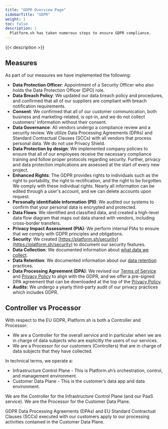 ```yaml
---
title: "GDPR Overview Page"
sidebarTitle: "GDPR"
weight: 1
toc: false
description: |
  Platform.sh has taken numerous steps to ensure GDPR compliance.
---
```


{{< description >}}

## Measures

As part of our measures we have implemented the following:

* **Data Protection Officer**: Appointment of a Security Officer who also holds the Data Protection Officer (DPO) role.
* **Data Breach Policy**: We updated our data breach policy and procedures, and confirmed that all of our suppliers are compliant with breach notification requirements.
* **Consent**: We confirmed that all of our customer communication, both business and marketing-related, is opt-in, and we do not collect customers' information without their consent.
* **Data Governance**: All vendors undergo a compliance review and a security review. We utilize Data Processing Agreements (DPAs) and Standard Contractual Clauses (SCCs) with all vendors that process personal data. We do not use Privacy Shield.
* **Data Protection by design**: We implemented company policies to ensure that all of our employees receive the necessary compliance training and follow proper protocols regarding security. Further, privacy and data protection implications are assessed at the start of every new project. 
* **Enhanced Rights**: The GDPR provides rights to individuals such as the right to portability, the right to rectification, and the right to be forgotten.  We comply with these individual rights. Nearly all information can be edited through a user's account, and we can delete accounts upon request.
* **Personally identifiable information (PII)**: We audited our systems to confirm that your personal data is encrypted and protected. 
* **Data Flows**: We identified and classified data, and created a high-level data flow diagram that maps out data shared with vendors, including cross-border transfers.
* **Privacy Impact Assessment (PIA)**: We perform internal PIAs to ensure that we comply with GDPR principles and obligations.
* **Security**: We created [https://platform.sh/security](https://platform.sh/security) to document our security features.
* **Data Collection**: We documented information about [what data we collect](/security/data-collection.md).
* **Data Retention**: We documented information about our [data retention](/security/data-retention.md) practices.
* **Data Processing Agreement (DPA)**: We revised our [Terms of Service](https://platform.sh/tos) and [Privacy Policy](https://platform.sh/privacy-policy) to align with the GDPR, and we offer a pre-signed DPA agreement that can be downloaded at the top of the [Privacy Policy](https://platform.sh/privacy-policy).
* **Audits:** We undergo a yearly third-party audit of our privacy practices which includes GDPR.



## Controller vs Processor

With respect to the EU GDPR, Platform.sh is both a Controller and Processor:

* We are a Controller for the overall service and in particular when we are in charge of data subjects who are explicitly the users of our services.
* We are a Processor for our customers (Controllers) that are in charge of data subjects that they have collected.

In technical terms, we operate a:

* Infrastructure Control Plane - This is Platform.sh’s orchestration, control, and management environment.
* Customer Data Plane - This is the customer’s data app and data environment.

We are the Controller for the Infrastructure Control Plane (and our PaaS service). We are the Processor for the Customer Data Plane. 

GDPR Data Processing Agreements (DPAs) and EU Standard Contractual Clauses (SCCs) executed with our customers apply to our processing activities contained in the Customer Data Plane.
